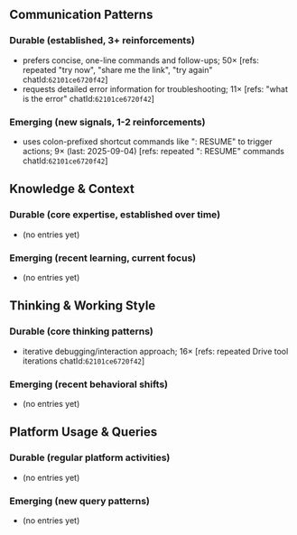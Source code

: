## Communication Patterns
### Durable (established, 3+ reinforcements)
- prefers concise, one-line commands and follow-ups; 50× [refs: repeated "try now", "share me the link", "try again" chatId:`62101ce6720f42`]
- requests detailed error information for troubleshooting; 11× [refs: "what is the error" chatId:`62101ce6720f42`]

### Emerging (new signals, 1-2 reinforcements)
- uses colon-prefixed shortcut commands like ": RESUME" to trigger actions; 9× (last: 2025-09-04) [refs: repeated ": RESUME" commands chatId:`62101ce6720f42`]

## Knowledge & Context
### Durable (core expertise, established over time)
- (no entries yet)

### Emerging (recent learning, current focus)
- (no entries yet)

## Thinking & Working Style
### Durable (core thinking patterns)
- iterative debugging/interaction approach; 16× [refs: repeated Drive tool iterations chatId:`62101ce6720f42`]

### Emerging (recent behavioral shifts)
- (no entries yet)

## Platform Usage & Queries
### Durable (regular platform activities)
- (no entries yet)

### Emerging (new query patterns)
- (no entries yet)